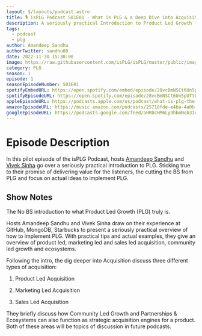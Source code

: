 ```yaml
---
layout: $/layouts/podcast.astro
title: 🎙 isPLG Podcast S01E01 - What is PLG & a Deep Dive into Acquisition
description: A seriously practical Introduction to Product Led Growth (PLG) and a deep dive into Acquisition.
tags:
  - podcast
  - plg
author: Amandeep Sandhu
authorTwitter: sandhu08
date: 2022-11-30 15:30:00
image: https://raw.githubusercontent.com/isPLG/isPLG/master/public/images/uploads/Why%20isPLG%20-%20Introducing%20isPLG.png
category: PLG
season: 1
episode: 1
seasonEpisodeNumber: S01E01
spotifyEmbedURL: https://open.spotify.com/embed/episode/28vcBmNSCt6Un5pUTtFq8K
spotifyEpisodeURL: https://open.spotify.com/episode/28vcBmNSCt6Un5pUTtFq8K?si=6P1DMWQ-TUeJR-g8bq5fpQ
appleEpisodeURL: https://podcasts.apple.com/us/podcast/what-is-plg-the-no-bs-introduction-to-product-led/id1656152062?i=1000587318188
amazonEpisodeURL: https://music.amazon.com/podcasts/25718fde-e4ba-4a0b-bfd8-0d7aaa7d8225/episodes/0b4b77bd-b8ba-4afa-9efb-79a97f9fe86f/what-is-plg-the-no-bs-introduction-to-product-led-growth-and-a-deep-dive-into-acquisition
googleEpisodeURL: https://podcasts.google.com/feed/aHR0cHM6Ly9hbmNob3IuZm0vcy9iYmQzZDIzNC9wb2RjYXN0L3Jzcw
---
```


# Episode Description
In this pilot episode of the isPLG Podcast, hosts [Amandeep Sandhu](https://www.linkedin.com/in/sandhua/) and [Vivek Sinha](https://www.linkedin.com/in/vasinha/) go over a seriously practical introduction to PLG. Sticking true to their promise of delivering value for the listeners, the cutting the BS from PLG and focus on actual ideas to implement PLG.



## Show Notes
The No BS introduction to what Product Led Growth (PLG) truly is.

Hosts Amandeep Sandhu and Vivek Sinha draw on their experience at GitHub, MongoDB, Starbucks to present a seriously practical overview of how to implement PLG. With practical tips and actual examples, they give an overview of product led, marketing led and sales led acquisition, community led growth and ecosystems.


Following the intro, the dig deeper into Acquisition discuss three different types of acquisition:

1. Product Led Acquisition

2. Marketing Led Acquisition

3. Sales Led Acquisition


They briefly discuss how Community Led Growth and Partnerships & Ecosystems can also function as strategic acquisition engines for a product. Both of these areas will be topics of discussion in future podcasts.
